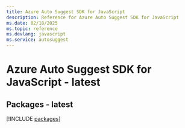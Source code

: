 ```yaml
---
title: Azure Auto Suggest SDK for JavaScript
description: Reference for Azure Auto Suggest SDK for JavaScript
ms.date: 02/18/2025
ms.topic: reference
ms.devlang: javascript
ms.service: autosuggest
---
```

# Azure Auto Suggest SDK for JavaScript - latest
## Packages - latest
[!INCLUDE [packages](auto-suggest-index.md)]